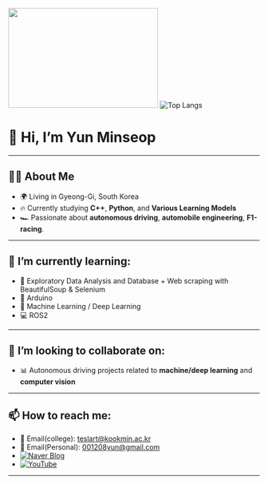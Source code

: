 <img src="https://github.com/user-attachments/assets/192ab67a-aa9a-433c-a387-519056794562" width="300" height="200"> ![Top Langs](https://github-readme-stats.vercel.app/api/top-langs/?username=yunminseop&size_weight=0.5&count_weight=0.5)


# 👋 Hi, I’m Yun Minseop 
---

## 🧑‍🦱 About Me
- 🌍 Living in Gyeong-Gi, South Korea
- 🔥 Currently studying **C++**, **Python**, and **Various Learning Models**
- 🏎️ Passionate about **autonomous driving**, **automobile engineering**, **F1-racing**.

---

## 🌱 I’m currently learning:
- 🔧 Exploratory Data Analysis and Database + Web scraping with BeautifulSoup & Selenium
- 🤖 Arduino
- 🧠 Machine Learning / Deep Learning
- 💻 ROS2

---

## 🦋 I’m looking to collaborate on:
- 📊 Autonomous driving projects related to **machine/deep learning** and **computer vision**

---

## 📫 How to reach me:
- 📧 Email(college): [teslart@kookmin.ac.kr](mailto:teslart@kookmin.ac.kr)
- 📧 Email(Personal): [001208yun@gmail.com](mailto:001208yun@gmail.com)
- [![Naver Blog](https://img.shields.io/badge/Naver%20Blog-CODE_THE_CAR-green?logo=naver&logoColor=white)](https://blog.naver.com/tbdtbd1208)
- [![YouTube](https://img.shields.io/badge/YouTube-Senna1208-red?logo=youtube&logoColor=white)](https://www.youtube.com/channel/Senna1208)

---
